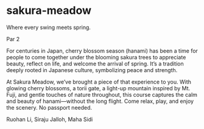 # sakura-meadow
Where every swing meets spring.

Par 2

For centuries in Japan, cherry blossom season (hanami) has been a time for people to come together under the blooming sakura trees to appreciate beauty, reflect on life, and welcome the arrival of spring. It’s a tradition deeply rooted in Japanese culture, symbolizing peace and strength.

At Sakura Meadow, we’ve brought a piece of that experience to you. With glowing cherry blossoms, a torii gate, a light-up mountain inspired by Mt. Fuji, and gentle touches of nature throughout, this course captures the calm and beauty of hanami—without the long flight. Come relax, play, and enjoy the scenery. No passport needed.

Ruohan Li, Siraju Jalloh, Maha Sidi
